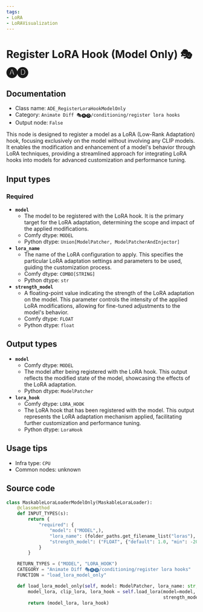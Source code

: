 ```yaml
---
tags:
- LoRA
- LoRAVisualization
---
```


# Register LoRA Hook (Model Only) 🎭🅐🅓
## Documentation
- Class name: `ADE_RegisterLoraHookModelOnly`
- Category: `Animate Diff 🎭🅐🅓/conditioning/register lora hooks`
- Output node: `False`

This node is designed to register a model as a LoRA (Low-Rank Adaptation) hook, focusing exclusively on the model without involving any CLIP models. It enables the modification and enhancement of a model's behavior through LoRA techniques, providing a streamlined approach for integrating LoRA hooks into models for advanced customization and performance tuning.
## Input types
### Required
- **`model`**
    - The model to be registered with the LoRA hook. It is the primary target for the LoRA adaptation, determining the scope and impact of the applied modifications.
    - Comfy dtype: `MODEL`
    - Python dtype: `Union[ModelPatcher, ModelPatcherAndInjector]`
- **`lora_name`**
    - The name of the LoRA configuration to apply. This specifies the particular LoRA adaptation settings and parameters to be used, guiding the customization process.
    - Comfy dtype: `COMBO[STRING]`
    - Python dtype: `str`
- **`strength_model`**
    - A floating-point value indicating the strength of the LoRA adaptation on the model. This parameter controls the intensity of the applied LoRA modifications, allowing for fine-tuned adjustments to the model's behavior.
    - Comfy dtype: `FLOAT`
    - Python dtype: `float`
## Output types
- **`model`**
    - Comfy dtype: `MODEL`
    - The model after being registered with the LoRA hook. This output reflects the modified state of the model, showcasing the effects of the LoRA adaptation.
    - Python dtype: `ModelPatcher`
- **`lora_hook`**
    - Comfy dtype: `LORA_HOOK`
    - The LoRA hook that has been registered with the model. This output represents the LoRA adaptation mechanism applied, facilitating further customization and performance tuning.
    - Python dtype: `LoraHook`
## Usage tips
- Infra type: `CPU`
- Common nodes: unknown


## Source code
```python
class MaskableLoraLoaderModelOnly(MaskableLoraLoader):
    @classmethod
    def INPUT_TYPES(s):
        return {
            "required": {
                "model": ("MODEL",),
                "lora_name": (folder_paths.get_filename_list("loras"), ),
                "strength_model": ("FLOAT", {"default": 1.0, "min": -20.0, "max": 20.0, "step": 0.01}),
            }
        }

    RETURN_TYPES = ("MODEL", "LORA_HOOK")
    CATEGORY = "Animate Diff 🎭🅐🅓/conditioning/register lora hooks"
    FUNCTION = "load_lora_model_only"

    def load_lora_model_only(self, model: ModelPatcher, lora_name: str, strength_model: float):
        model_lora, clip_lora, lora_hook = self.load_lora(model=model, clip=None, lora_name=lora_name,
                                                          strength_model=strength_model, strength_clip=0)
        return (model_lora, lora_hook)

```
